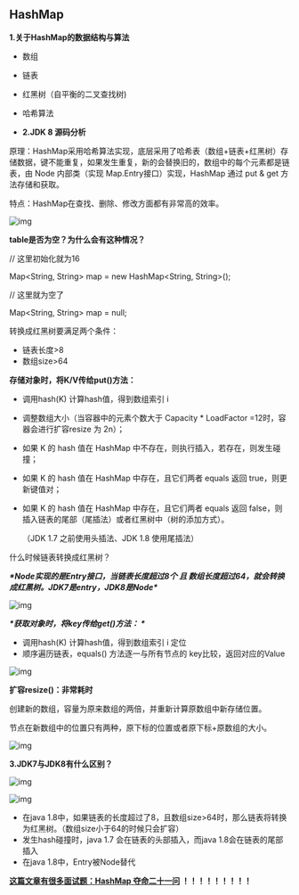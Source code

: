 ## HashMap

**1.关于HashMap的数据结构与算法**

- 数组 
- 链表
- 红黑树（自平衡的二叉查找树)
- 哈希算法

- **2.JDK 8 源码分析**

原理：HashMap采用哈希算法实现，底层采用了哈希表（数组+链表+红黑树）存储数据，键不能重复，如果发生重复，新的会替换旧的，数组中的每个元素都是链表，由 Node 内部类（实现 Map.Entry接口）实现，HashMap 通过 put & get 方法存储和获取。

特点：HashMap在查找、删除、修改方面都有非常高的效率。

![img](https://mmbiz.qpic.cn/mmbiz_png/0SQf4xMzia7blE8J0b6aMNWlUpQtMhxiaYUZjk5DVWWZY3bOiasuJRqianrnPDegGz9sEMb2xBETic9AhAEu1dGClqg/640?wx_fmt=png&tp=webp&wxfrom=5&wx_lazy=1&wx_co=1)



**table是否为空？为什么会有这种情况？**

 // 这里初始化就为16

Map<String, String> map = new HashMap<String, String>();

// 这里就为空了

Map<String, String> map = null;

转换成红黑树要满足两个条件：

- 链表长度>8
- 数组size>64



**存储对象时，将K/V传给put()方法：**

- 调用hash(K) 计算hash值，得到数组索引 i
- 调整数组大小（当容器中的元素个数大于 Capacity * LoadFactor =12时，容器会进行扩容resize 为 2n）；
- 如果 K 的 hash 值在 HashMap 中不存在，则执行插入，若存在，则发生碰撞；
- 如果 K 的 hash 值在 HashMap 中存在，且它们两者 equals 返回 true，则更新键值对；
- 如果 K 的 hash 值在 HashMap 中存在，且它们两者 equals 返回 false，则插入链表的尾部（尾插法）或者红黑树中（树的添加方式）。

  （JDK 1.7 之前使用头插法、JDK 1.8 使用尾插法）

什么时候链表转换成红黑树？

***\*Node实现的是Entry接口，当链表长度超过8个 且 数组长度超过64，就会转换成红黑树。JDK7是entry，JDK8是Node\****

![img](https://mmbiz.qpic.cn/mmbiz_png/0SQf4xMzia7blE8J0b6aMNWlUpQtMhxiaY0VCkwnibSmA5Gse75X8Rz0VlibUxJuLAVIgHIesV3wT5NnaOgibrUuXdg/640?wx_fmt=png&tp=webp&wxfrom=5&wx_lazy=1&wx_co=1)

***\*获取对象时，将key传给get()方法：
\****

- 调用hash(K) 计算hash值，得到数组索引 i  定位
- 顺序遍历链表，equals() 方法逐一与所有节点的 key比较，返回对应的Value

![img](https://mmbiz.qpic.cn/mmbiz_png/0SQf4xMzia7blE8J0b6aMNWlUpQtMhxiaY42A7D7F0BF2fia7hY9j31pB2UmdDLbnBQ11ia9ek9KAkpZib4oiaE0FfBA/640?wx_fmt=png&tp=webp&wxfrom=5&wx_lazy=1&wx_co=1)

**扩容resize()：非常耗时**

创建新的数组，容量为原来数组的两倍，并重新计算原数组中新存储位置。

节点在新数组中的位置只有两种，原下标的位置或者原下标+原数组的大小。

![img](https://mmbiz.qpic.cn/mmbiz_png/0SQf4xMzia7blE8J0b6aMNWlUpQtMhxiaYia8CGhC3mXOBib8To5ArlswNDKghCSyI6icpWgtPxibR6Yj8bwygfqic5jw/640?wx_fmt=png&tp=webp&wxfrom=5&wx_lazy=1&wx_co=1)

**3.JDK7与JDK8有什么区别？**

![img](https://mmbiz.qpic.cn/mmbiz_png/0SQf4xMzia7blE8J0b6aMNWlUpQtMhxiaYXlwQWKP3MkBCDdtDS8rNGrsaTjXzqcaHmOqhibMZI9PDlAA6GGJhd7w/640?wx_fmt=png&tp=webp&wxfrom=5&wx_lazy=1&wx_co=1)

![img](https://mmbiz.qpic.cn/mmbiz_png/0SQf4xMzia7blE8J0b6aMNWlUpQtMhxiaYjsTYQAmbhtxem24YiawRcVdT8BadnBkfYjLrPmLwbjgt27NL2Y0wkcw/640?wx_fmt=png&tp=webp&wxfrom=5&wx_lazy=1&wx_co=1)

- 在java 1.8中，如果链表的长度超过了8，且数组size>64时，那么链表将转换为红黑树。（数组size小于64的时候只会扩容）
- 发生hash碰撞时，java 1.7 会在链表的头部插入，而java 1.8会在链表的尾部插入
- 在java 1.8中，Entry被Node替代

**[    这篇文章有很多面试题：HashMap 夺命二十一问](http://mp.weixin.qq.com/s?__biz=Mzg4ODEzMDA5NQ==&mid=2247486229&idx=1&sn=74366e178352ea62b17bce57660d56b1&chksm=cffe9455f8891d43b58c6e5185f0f9b928bd8704885dc2a1afec771b45930c0644bdb3e82e88&scene=21#wechat_redirect) ！！！！！！！！！**